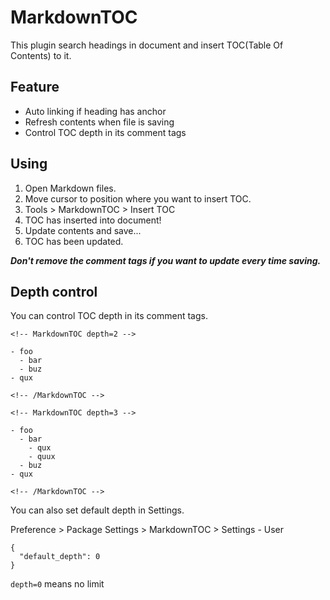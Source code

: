 # MarkdownTOC

This plugin search headings in document and insert TOC(Table Of Contents) to it.

## Feature

- Auto linking if heading has anchor
- Refresh contents when file is saving
- Control TOC depth in its comment tags

## Using

1. Open Markdown files.
2. Move cursor to position where you want to insert TOC.
3. Tools > MarkdownTOC > Insert TOC
4. TOC has inserted into document!
5. Update contents and save...
6. TOC has been updated.

***Don't remove the comment tags if you want to update every time saving.***


## Depth control

You can control TOC depth in its comment tags.

```
<!-- MarkdownTOC depth=2 -->

- foo
  - bar
  - buz
- qux

<!-- /MarkdownTOC -->
```
```
<!-- MarkdownTOC depth=3 -->

- foo
  - bar
    - qux
    - quux
  - buz
- qux

<!-- /MarkdownTOC -->
```

You can also set default depth in Settings.

Preference > Package Settings > MarkdownTOC > Settings - User

```
{
  "default_depth": 0
}
```

`depth=0` means no limit
